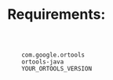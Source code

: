 <h1>Requirements:</h1>

<code>
<pre>
<dependency>
    <groupId>com.google.ortools</groupId>
    <artifactId>ortools-java</artifactId>
    <version>YOUR_ORTOOLS_VERSION</version>
</dependency>
</pre>
</code>
